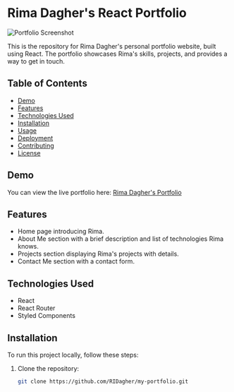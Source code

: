 # Rima Dagher's React Portfolio

![Portfolio Screenshot](screenshot.png)

This is the repository for Rima Dagher's personal portfolio website, built using React. The portfolio showcases Rima's skills, projects, and provides a way to get in touch.

## Table of Contents

- [Demo](#demo)
- [Features](#features)
- [Technologies Used](#technologies-used)
- [Installation](#installation)
- [Usage](#usage)
- [Deployment](#deployment)
- [Contributing](#contributing)
- [License](#license)

## Demo

You can view the live portfolio here: [Rima Dagher's Portfolio](https://my-portfolio-ox4cc48x1-ridagher.vercel.app/)

## Features

- Home page introducing Rima.
- About Me section with a brief description and list of technologies Rima knows.
- Projects section displaying Rima's projects with details.
- Contact Me section with a contact form.

## Technologies Used

- React
- React Router
- Styled Components

## Installation

To run this project locally, follow these steps:

1. Clone the repository:

   ```bash
   git clone https://github.com/RIDagher/my-portfolio.git
   ```
